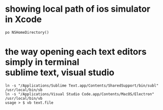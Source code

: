# showing local path of ios simulator in Xcode
	po NSHomeDirectory()

# the way opening each text editors simply in terminal<br/>sublime text, visual studio
	ln -s "/Applications/Sublime Text.app/Contents/SharedSupport/bin/subl" /usr/local/bin/sb
	ln -s "/Applications/Visual Studio Code.app/Contents/MacOS/Electron" /usr/local/bin/vb
	usage > $ vb text.file
